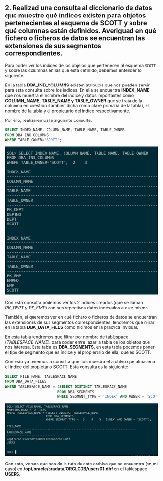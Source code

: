 ## 2. Realizad una consulta al diccionario de datos que muestre qué índices existen para objetos pertenecientes al esquema de SCOTT y sobre qué columnas están definidos. Averiguad en qué fichero o ficheros de datos se encuentran las extensiones de sus segmentos correspondientes.

Para poder ver los índices de los objetos que pertenecen al esquema `SCOTT` y sobre las columnas en las que está definido, debemos entender lo siguiente.

En la tabla **DBA_IND_COLUMNS** existen atributos que nos pueden servir para esta consulta sobre los índices. En ella se encuentra **INDEX_NAME** que nos muestra el nombre del índice y datos importantes como **COLUMN_NAME, TABLE_NAME y TABLE_OWNER** que se trata de la columna en cuestión (también dicha como clave primaria de la tabla), el nombre de la tabla y el propietario del índice respectivamente.

Por ello, realizaremos la siguiente consulta:

```sql
SELECT INDEX_NAME, COLUMN_NAME, TABLE_NAME, TABLE_OWNER
FROM DBA_IND_COLUMNS
WHERE TABLE_OWNER='SCOTT';
```

![Grupal](img/Ejer2a.png)

Con esta consulta podemos ver los 2 índices creados (que se llaman *PK_DEPT* y *PK_EMP*) con sus repectivos datos indexados a este mismo.

También, si queremos ver en qué fichero o ficheros de datos se encuentran las extensiones de sus segmentos correspondientes, tendremos que mirar en la tabla **DBA_DATA_FILES** como hicimos en la práctica invidual.

En esta tabla tendremos que filtrar por nombre de tablespace (*TABLESPACE_NAME*), para poder entre lazar la tabla de los objetos que nos interesa. Esta tabla es **DBA_SEGMENTS**, en esta tabla podemos poner el tipo de segmento que es índice y el propierario de ella, que es SCOTT. 

Con esto ya tenemos la consulta que nos muestra el archivo que almacena el índice del propietario SCOTT. Esta consulta es la siguiente:

```sql
SELECT FILE_NAME, TABLESPACE_NAME 
FROM DBA_DATA_FILES
WHERE TABLESPACE_NAME = (SELECT DISTINCT TABLESPACE_NAME
                        FROM DBA_SEGMENTS 
                        WHERE SEGMENT_TYPE = 'INDEX' AND OWNER = 'SCOTT');
```

![Grupal](img/Ejer2b.png)

Con esto, vemos que nos da la ruta de este archivo que se encuentra (en mi caso) en **/opt/oracle/oradata/ORCLCDB/users01.dbf** en el tablespace **USERS**.